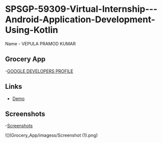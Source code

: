
# SPSGP-59309-Virtual-Internship---Android-Application-Development-Using-Kotlin
Name - VEPULA PRAMOD KUMAR

## Grocery App

-[GOOGLE DEVELOPERS PROFILE](https://g.dev/pramod16)


## Links

 - [Demo](https://drive.google.com/file/d/1LbdjMniGvhJoWtnHuVfkRSmh7fgU_5ch/view?usp=sharing)
 
## Screenshots

-[Screenshots](https://drive.google.com/drive/folders/1WI9nEJE26C1VZ2zvFOmsYAfh_jubQgfT?usp=sharing)

![](Grocery_App/imagess/Screenshot (1).png)
